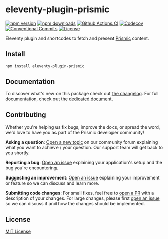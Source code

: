 # eleventy-plugin-prismic

[![npm version][npm-version-src]][npm-version-href]
[![npm downloads][npm-downloads-src]][npm-downloads-href]
[![Github Actions CI][github-actions-ci-src]][github-actions-ci-href]
[![Codecov][codecov-src]][codecov-href]
[![Conventional Commits][conventional-commits-src]][conventional-commits-href]
[![License][license-src]][license-href]

Eleventy plugin and shortcodes to fetch and present [Prismic][prismic] content.

<!--

TODO: Create a small list of package features:

- 🤔 &nbsp;A useful feature;
- 🥴 &nbsp;Another useful feature;
- 🙃 &nbsp;A final useful feature.

-->

## Install

```bash
npm install eleventy-plugin-prismic
```

## Documentation

To discover what's new on this package check out [the changelog][changelog]. For full documentation, check out the [dedicated document][docs].

## Contributing

Whether you're helping us fix bugs, improve the docs, or spread the word, we'd love to have you as part of the Prismic developer community!

**Asking a question**: [Open a new topic][forum-question] on our community forum explaining what you want to achieve / your question. Our support team will get back to you shortly.

**Reporting a bug**: [Open an issue][repo-bug-report] explaining your application's setup and the bug you're encountering.

**Suggesting an improvement**: [Open an issue][repo-feature-request] explaining your improvement or feature so we can discuss and learn more.

**Submitting code changes**: For small fixes, feel free to [open a PR][repo-pull-requests] with a description of your changes. For large changes, please first [open an issue][repo-feature-request] so we can discuss if and how the changes should be implemented.

## License

[MIT License][license]

<!-- Links -->

[prismic]: https://prismic.io

<!-- TODO: Replace link with a more useful one if available -->

[docs]: ./docs/0.1.x.md
[changelog]: ./CHANGELOG.md
[license]: ./LICENSE

<!-- TODO: Replace link with a more useful one if available -->

[forum-question]: https://community.prismic.io
[repo-bug-report]: https://github.com/prismicio-community/eleventy-plugin-prismic/issues/new?assignees=&labels=bug&template=bug_report.md&title=
[repo-feature-request]: https://github.com/prismicio-community/eleventy-plugin-prismic/issues/new?assignees=&labels=enhancement&template=feature_request.md&title=
[repo-pull-requests]: https://github.com/prismicio-community/eleventy-plugin-prismic/pulls

<!-- Badges -->

[npm-version-src]: https://img.shields.io/npm/v/eleventy-plugin-prismic/latest.svg
[npm-version-href]: https://npmjs.com/package/eleventy-plugin-prismic
[npm-downloads-src]: https://img.shields.io/npm/dm/eleventy-plugin-prismic.svg
[npm-downloads-href]: https://npmjs.com/package/eleventy-plugin-prismic
[github-actions-ci-src]: https://github.com/prismicio-community/eleventy-plugin-prismic/workflows/ci/badge.svg
[github-actions-ci-href]: https://github.com/prismicio-community/eleventy-plugin-prismic/actions?query=workflow%3Aci
[codecov-src]: https://img.shields.io/codecov/c/github/prismicio-community/eleventy-plugin-prismic.svg
[codecov-href]: https://codecov.io/gh/prismicio-community/eleventy-plugin-prismic
[conventional-commits-src]: https://img.shields.io/badge/Conventional%20Commits-1.0.0-yellow.svg
[conventional-commits-href]: https://conventionalcommits.org
[license-src]: https://img.shields.io/npm/l/eleventy-plugin-prismic.svg
[license-href]: https://npmjs.com/package/eleventy-plugin-prismic
